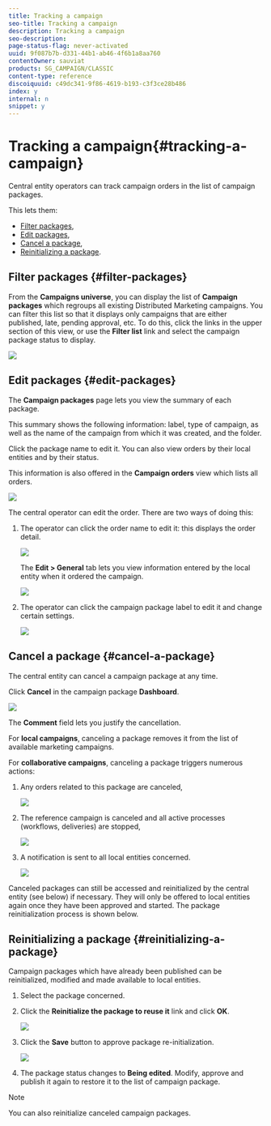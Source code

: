 ```yaml
---
title: Tracking a campaign
seo-title: Tracking a campaign
description: Tracking a campaign
seo-description: 
page-status-flag: never-activated
uuid: 9f087b7b-d331-44b1-ab46-4f6b1a8aa760
contentOwner: sauviat
products: SG_CAMPAIGN/CLASSIC
content-type: reference
discoiquuid: c49dc341-9f86-4619-b193-c3f3ce28b486
index: y
internal: n
snippet: y
---
```


# Tracking a campaign{#tracking-a-campaign}

Central entity operators can track campaign orders in the list of campaign packages.

This lets them:

* [Filter packages](../../campaign/using/tracking-a-campaign.md#filter-packages),
* [Edit packages](../../campaign/using/tracking-a-campaign.md#edit-packages),
* [Cancel a package](../../campaign/using/tracking-a-campaign.md#cancel-a-package),
* [Reinitializing a package](../../campaign/using/tracking-a-campaign.md#reinitializing-a-package).

## Filter packages {#filter-packages}

From the **Campaigns universe**, you can display the list of **Campaign packages** which regroups all existing Distributed Marketing campaigns. You can filter this list so that it displays only campaigns that are either published, late, pending approval, etc. To do this, click the links in the upper section of this view, or use the **Filter list** link and select the campaign package status to display.

![](assets/mkg_dist_catalog_filter.png)

## Edit packages {#edit-packages}

The **Campaign packages** page lets you view the summary of each package.

This summary shows the following information: label, type of campaign, as well as the name of the campaign from which it was created, and the folder.

Click the package name to edit it. You can also view orders by their local entities and by their status.

This information is also offered in the **Campaign orders** view which lists all orders.

![](assets/mkg_dist_catalog_op_command_details.png)

The central operator can edit the order. There are two ways of doing this:

1. The operator can click the order name to edit it: this displays the order detail.

   ![](assets/mkg_dist_catalog_op_command_edit1.png)

   The **Edit > General** tab lets you view information entered by the local entity when it ordered the campaign.

   ![](assets/mkg_dist_catalog_op_command_edit1a.png)

1. The operator can click the campaign package label to edit it and change certain settings.

   ![](assets/mkg_dist_catalog_op_command_edit2.png)

## Cancel a package {#cancel-a-package}

The central entity can cancel a campaign package at any time.

Click **Cancel** in the campaign package **Dashboard**.

![](assets/mkg_dist_cancel_op_from_dashboard.png)

The **Comment** field lets you justify the cancellation.

For **local campaigns**, canceling a package removes it from the list of available marketing campaigns.

For **collaborative campaigns**, canceling a package triggers numerous actions:

1. Any orders related to this package are canceled,

   ![](assets/mkg_dist_mutual_op_cancelled.png)

1. The reference campaign is canceled and all active processes (workflows, deliveries) are stopped,

   ![](assets/mkg_dist_mutual_op_cancelled1.png)

1. A notification is sent to all local entities concerned.

   ![](assets/mkg_dist_mutual_op_cancelled2.png)

Canceled packages can still be accessed and reinitialized by the central entity (see below) if necessary. They will only be offered to local entities again once they have been approved and started. The package reinitialization process is shown below.

## Reinitializing a package {#reinitializing-a-package}

Campaign packages which have already been published can be reinitialized, modified and made available to local entities.

1. Select the package concerned.
1. Click the **Reinitialize the package to reuse it** link and click **OK**.

   ![](assets/mkg_dist_mutual_op_reinit.png)

1. Click the **Save** button to approve package re-initialization.

   ![](assets/mkg_dist_mutual_op_reinit2.png)

1. The package status changes to **Being edited**. Modify, approve and publish it again to restore it to the list of campaign package.

>[!NOTE]
>
>You can also reinitialize canceled campaign packages.

